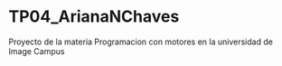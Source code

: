 # TP04_ArianaNChaves
Proyecto de la materia Programacion con motores en la universidad de Image Campus
